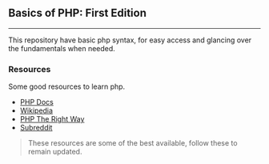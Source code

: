 ## Basics of PHP: First Edition

---

This repository have basic php syntax, for easy access and glancing over the fundamentals when needed.

### Resources

Some good resources to learn php.

- [PHP Docs][php_docs]
- [Wikipedia][php_wiki]
- [PHP The Right Way][php_way]
- [Subreddit][php_reddit]

[php_docs]: https://www.php.net/manual/en/
[php_wiki]: https://en.wikipedia.org/wiki/PHP
[php_way]: https://phptherightway.com/
[php_reddit]: https://www.reddit.com/r/PHP/

> These resources are some of the best available, follow these to remain updated.
